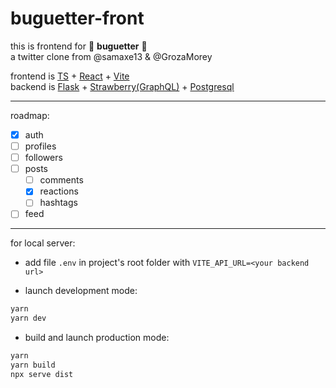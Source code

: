 # buguetter-front

this is frontend for 🥖 **buguetter** 🥖  
a twitter clone from @samaxe13 & @GrozaMorey

frontend is [TS](https://www.typescriptlang.org/) + [React](https://reactjs.org/) + [Vite](https://vitejs.dev/)  
backend is [Flask](https://flask.palletsprojects.com/) + [Strawberry(GraphQL)](https://strawberry.rocks/) + [Postgresql](https://www.postgresql.org/)

[//]: # 'insert deployed link ^ in buguetter name'

---

roadmap:

-   [x] auth
-   [ ] profiles
-   [ ] followers
-   [ ] posts
    -   [ ] comments
    -   [x] reactions
    -   [ ] hashtags
-   [ ] feed

---

for local server:

-   add file `.env` in project's root folder with `VITE_API_URL=<your backend url>`

-   launch development mode:

```bash
yarn
yarn dev
```

-   build and launch production mode:

```bash
yarn
yarn build
npx serve dist
```
